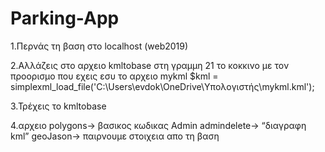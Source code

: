 # Parking-App
1.Περνάς τη βαση στο localhost (web2019)

2.Αλλάζεις στο αρχειο kmltobase στη γραμμη 21 το κοκκινο με τον προορισμο που εχεις εσυ το αρχειο mykml
$kml = simplexml_load_file('C:\Users\evdok\OneDrive\Υπολογιστής\mykml.kml');

3.Τρέχεις το kmltobase

4.αρχειο polygons-> βασικος κωδικας
Admin
admindelete-> “διαγραφη kml”
geoJason-> παιρνουμε στοιχεια απο τη βαση 
